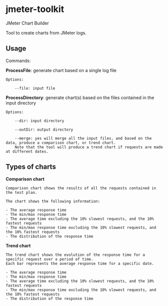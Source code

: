 jmeter-toolkit
==============

JMeter Chart Builder

Tool to create charts from JMeter logs.

Usage
-----

Commands:

**ProcessFile**: generate chart based on a single log file

	Options:

		--file: input file

**ProcessDirectory**: generate chart(s) based on the files contained in the input directory

	Options:
	
		--dir: input directory
		
		--outDir: output directory
		
		--merge: yes will merge all the input files, and based on the data, produce a comparison chart, or trend chart. 
		Note that the tool will produce a trend chart if requests are made at different dates.

Types of charts
---------------

**Comparison chart**

	Comparison chart shows the results of all the requests contained in the test plan.

	The chart shows the following information:

	- The average response time
	- The min/max response time
	- The average time excluding the 10% slowest requests, and the 10% fastest requests
	- The min/max response time excluding the 10% slowest requests, and the 10% fastest requests
	- The distribution of the response time

**Trend chart**

	The trend chart shows the evolution of the response time for a specific request over a period of time. 
	Each bar represents the average response time for a specific date.

	- The average response time
	- The min/max response time
	- The average time excluding the 10% slowest requests, and the 10% fastest requests
	- The min/max response time excluding the 10% slowest requests, and the 10% fastest requests
	- The distribution of the response time